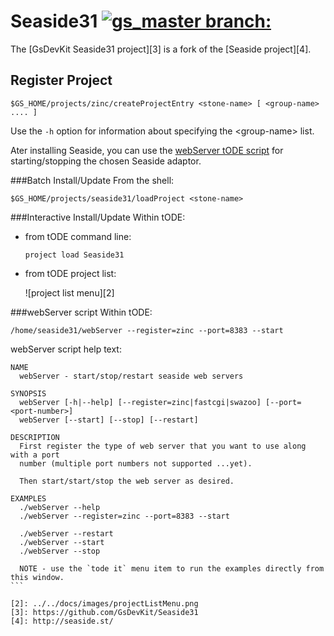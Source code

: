 # Seaside31 [![gs_master branch:](https://travis-ci.org/GsDevKit/Seaside31.png?branch=gs_master)](https://travis-ci.org/GsDevKit/Seaside31)
The [GsDevKit Seaside31 project][3] is a fork of the [Seaside project][4].


## Register Project

```Shell
$GS_HOME/projects/zinc/createProjectEntry <stone-name> [ <group-name> .... ]
```

Use the `-h` option for information about specifying the \<group-name\> list.

Ater installing Seaside, you can use the [webServer tODE script](#webserver-script) for starting/stopping the chosen Seaside adaptor.


###Batch Install/Update
From the shell:

```Shell
$GS_HOME/projects/seaside31/loadProject <stone-name>
```

###Interactive Install/Update
Within tODE:

   * from tODE command line:


      ```Shell
      project load Seaside31
      ```

   * from tODE project list:

     ![project list menu][2]

###webServer script
Within tODE:

  ```Shell
  /home/seaside31/webServer --register=zinc --port=8383 --start
  ```

webServer script help text:

````
NAME
  webServer - start/stop/restart seaside web servers

SYNOPSIS
  webServer [-h|--help] [--register=zinc|fastcgi|swazoo] [--port=<port-number>]
  webServer [--start] [--stop] [--restart]

DESCRIPTION
  First register the type of web server that you want to use along with a port
  number (multiple port numbers not supported ...yet).

  Then start/start/stop the web server as desired.

EXAMPLES
  ./webServer --help
  ./webServer --register=zinc --port=8383 --start

  ./webServer --restart
  ./webServer --start
  ./webServer --stop

  NOTE - use the `tode it` menu item to run the examples directly from this window.
```

[2]: ../../docs/images/projectListMenu.png
[3]: https://github.com/GsDevKit/Seaside31
[4]: http://seaside.st/

